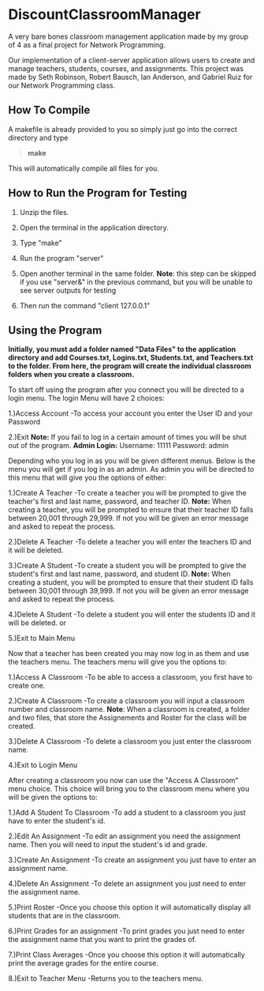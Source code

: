 # DiscountClassroomManager
A very bare bones classroom management application made by my group of 4 as a final project for Network Programming. 


Our implementation of a client-server application allows users to create and manage teachers, students, courses, and assignments. This project was made by Seth Robinson, Robert Bausch, Ian Anderson, and Gabriel Ruiz for our Network Programming class. 


## How To Compile

A makefile is already provided to you so simply just go into the correct directory and type
> ****make****

This will automatically compile all files for you.


## How to Run the Program for Testing

1. Unzip the files.

2. Open the terminal in the application directory.

3. Type "make"

4. Run the program "server"

5. Open another terminal in the same folder.
**Note**: this step can be skipped if you use "server&" in the previous command, but you will be unable to see server outputs for testing 

6. Then run the command "client 127.0.0.1"


## Using the Program

**Initially, you must add a folder named "Data Files" to the application directory and add Courses.txt, Logins.txt, Students.txt, and Teachers.txt to the folder. From here, the program will create the individual classroom folders when you create a classroom.**

To start off using the program after you connect you will be directed to a login menu.
The login Menu will have 2 choices:

1.)Access Account
	-To access your account you enter the User ID and your Password

2.)Exit
**Note:** If you fail to log in a certain amount of times you will be shut out of the program.
**Admin Login:** Username: 11111 Password: admin

Depending who you log in as you will be given different menus.
Below is the menu you will get if you log in as an admin.
As admin you will be directed to this menu that will give you the options of either:

1.)Create A Teacher
	-To create a teacher you will be prompted to give the teacher's first and last name, password, and teacher ID.
**Note:** When creating a teacher, you will be prompted to ensure that their teacher ID falls between 20,001 through 29,999. If not you will be given an error message and asked to repeat the process.

2.)Delete A Teacher
	-To delete a teacher you will enter the teachers ID and it will be deleted.

3.)Create A Student
	-To create a student you will be prompted to give the student's first and last name, password, and student ID.
**Note:** When creating a student, you will be prompted to ensure that their student ID falls between 30,001 through 39,999. If not you will be given an error message and asked to repeat the process.

4.)Delete A Student
	-To delete a student you will enter the students ID and it will be deleted.
or

5.)Exit to Main Menu

Now that a teacher has been created you may now log in as them and use the teachers menu.
The teachers menu will give you the options to:

1.)Access A Classroom
	-To be able to access a classroom, you first have to create one. 

2.)Create A Classroom
	-To create a classroom you will input a classroom number and classroom name.
**Note**: When a classroom is created, a folder and two files, that store the Assignements and Roster for the class will be created. 

3.)Delete A Classroom
	-To delete a classroom you just enter the classroom name.

4.)Exit to Login Menu

After creating a classroom you now can use the  "Access A Classroom"  menu choice.
This choice will bring you to the classroom menu where you will be given the options to:

1.)Add A Student To Classroom
	-To add a student to a classroom you just have to enter the student's id.

2.)Edit An Assignment
	-To edit an assignment you need the assignment name. Then you will need to input the student's id and grade.

3.)Create An Assignment
	-To create an assignment you just have to enter an assignment name.

4.)Delete An Assignment
	-To delete an assignment you just need to enter the assignment name.

5.)Print Roster
	-Once you choose this option it will automatically display all students that are in the classroom.

6.)Print Grades for an assignment
	-To print grades you just need to enter the assignment name that you want to print the grades of.

7.)Print Class Averages
	-Once you choose this option it will automatically print the average grades for the entire course.

8.)Exit to Teacher Menu
	-Returns you to the teachers menu.
